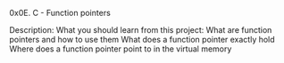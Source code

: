 0x0E. C - Function pointers

Description:
What you should learn from this project:
What are function pointers and how to use them
What does a function pointer exactly hold
Where does a function pointer point to in the virtual memory
